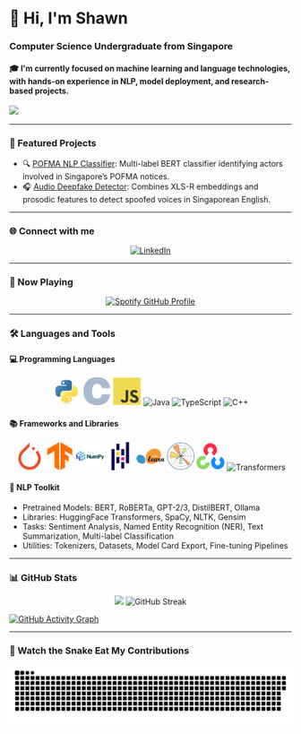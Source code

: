 # 👋 Hi, I'm Shawn
### Computer Science Undergraduate from Singapore
#### 🎓 I'm currently focused on machine learning and language technologies, with hands-on experience in NLP, model deployment, and research-based projects.

![](https://komarev.com/ghpvc/?username=szanislaw&label=Profile%20views&color=0e75b6&style=flat)

---

### 🚀 Featured Projects

- 🔍 [POFMA NLP Classifier](https://github.com/szanislaw/pofma-sentiment-analysis): Multi-label BERT classifier identifying actors involved in Singapore’s POFMA notices.
- 🎧 [Audio Deepfake Detector](https://github.com/szanislaw/htx-dfa-prosodicxlsr): Combines XLS-R embeddings and prosodic features to detect spoofed voices in Singaporean English.


---

### 🌐 Connect with me

<p align="center">
  <a href="https://linkedin.com/in/shawn-yap-zheng-yi" target="_blank">
    <img src="https://raw.githubusercontent.com/rahuldkjain/github-profile-readme-generator/master/src/images/icons/Social/linked-in-alt.svg" alt="LinkedIn" height="30" width="40" />
  </a>
</p>

---

### 🎵 Now Playing

<p align="center">
  <a href="https://github.com/kittinan/spotify-github-profile">
    <img src="https://spotify-github-profile.kittinanx.com/api/view?uid=szanislaw&cover_image=true&theme=default&show_offline=false&background_color=121212&interchange=false" alt="Spotify GitHub Profile" />
  </a>
</p>

---

### 🛠️ Languages and Tools

#### 💻 Programming Languages

<p align="center">
  <img src="https://github.com/devicons/devicon/blob/master/icons/python/python-original.svg" title="Python" alt="Python" width="50" height="50"/>
  <img src="https://github.com/devicons/devicon/blob/master/icons/c/c-original.svg" title="C" alt="C" width="50" height="50"/>
  <img src="https://github.com/devicons/devicon/blob/master/icons/javascript/javascript-original.svg" title="JavaScript" alt="JavaScript" width="50" height="50"/>
  <img src="https://cdn.jsdelivr.net/gh/devicons/devicon@latest/icons/java/java-original.svg" title="Java" alt="Java" width="50" height="50"/>
  <img src="https://cdn.jsdelivr.net/gh/devicons/devicon@latest/icons/typescript/typescript-original.svg" title="TypeScript" alt="TypeScript" width="50" height="50"/>
  <img src="https://cdn.jsdelivr.net/gh/devicons/devicon@latest/icons/cplusplus/cplusplus-original.svg" title="C++" alt="C++" width="50" height="50"/>
</p>

#### 📚 Frameworks and Libraries

<p align="center">
  <img src="https://github.com/devicons/devicon/blob/master/icons/pytorch/pytorch-original.svg" title="PyTorch" alt="PyTorch" width="50" height="50"/>
  <img src="https://github.com/devicons/devicon/blob/master/icons/tensorflow/tensorflow-original.svg" title="TensorFlow" alt="TensorFlow" width="50" height="50"/>
  <img src="https://github.com/devicons/devicon/blob/master/icons/numpy/numpy-original-wordmark.svg" title="NumPy" alt="NumPy" width="50" height="50"/>
  <img src="https://github.com/devicons/devicon/blob/master/icons/pandas/pandas-original.svg" title="Pandas" alt="Pandas" width="50" height="50"/>
  <img src="https://github.com/devicons/devicon/blob/master/icons/scikitlearn/scikitlearn-original.svg" title="scikit-learn" alt="scikit-learn" width="50" height="50"/>
  <img src="https://github.com/devicons/devicon/blob/master/icons/matplotlib/matplotlib-original.svg" title="Matplotlib" alt="Matplotlib" width="50" height="50"/>
  <img src="https://github.com/devicons/devicon/blob/master/icons/opencv/opencv-original.svg" title="OpenCV" alt="OpenCV" width="50" height="50"/>
  <img src="https://media.theresanaiforthat.com/icons/freewilly2.svg" title="Transformers" alt="Transformers" width="50" height="50"/>
</p>

#### 🧠 NLP Toolkit
- Pretrained Models: BERT, RoBERTa, GPT-2/3, DistilBERT, Ollama
- Libraries: HuggingFace Transformers, SpaCy, NLTK, Gensim
- Tasks: Sentiment Analysis, Named Entity Recognition (NER), Text Summarization, Multi-label Classification
- Utilities: Tokenizers, Datasets, Model Card Export, Fine-tuning Pipelines


---

### 📊 GitHub Stats

<p align="center">
  <img src="https://github-readme-stats.vercel.app/api?username=szanislaw&show_icons=true&theme=radical" width="400" />
  <img src="https://github-readme-streak-stats.herokuapp.com?user=szanislaw" alt="GitHub Streak" width="425"/>
</p>

[![GitHub Activity Graph](https://github-readme-activity-graph.vercel.app/graph?username=szanislaw&theme=react-dark)](https://github.com/ashutosh00710/github-readme-activity-graph)

---

### 🐍 Watch the Snake Eat My Contributions

<p align="center">
  <img src="github-snake.svg" width="1000" alt="snake animation"/>
</p>
